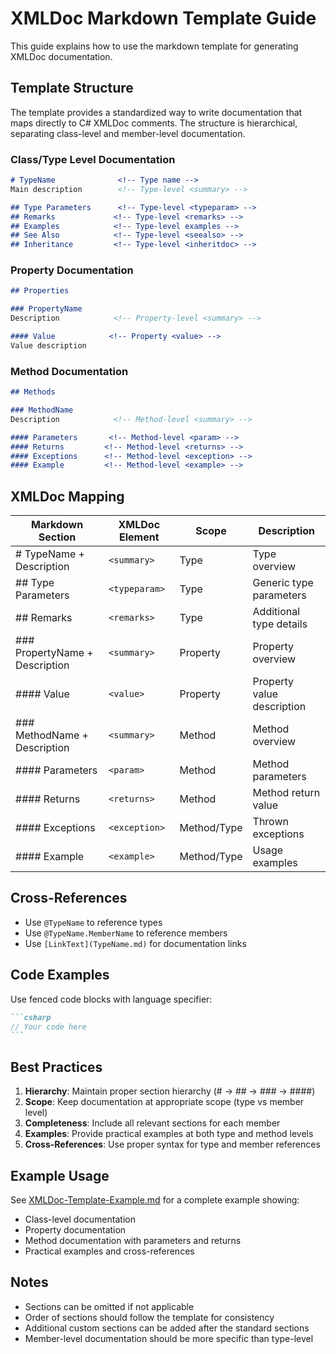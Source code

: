 # XMLDoc Markdown Template Guide

This guide explains how to use the markdown template for generating XMLDoc documentation.

## Template Structure

The template provides a standardized way to write documentation that maps directly to C# XMLDoc comments. The structure is hierarchical, separating class-level and member-level documentation.

### Class/Type Level Documentation

```markdown
# TypeName              <!-- Type name -->
Main description        <!-- Type-level <summary> -->

## Type Parameters      <!-- Type-level <typeparam> -->
## Remarks             <!-- Type-level <remarks> -->
## Examples            <!-- Type-level examples -->
## See Also            <!-- Type-level <seealso> -->
## Inheritance         <!-- Type-level <inheritdoc> -->
```

### Property Documentation

```markdown
## Properties

### PropertyName
Description            <!-- Property-level <summary> -->

#### Value            <!-- Property <value> -->
Value description
```

### Method Documentation

```markdown
## Methods

### MethodName
Description            <!-- Method-level <summary> -->

#### Parameters       <!-- Method-level <param> -->
#### Returns         <!-- Method-level <returns> -->
#### Exceptions      <!-- Method-level <exception> -->
#### Example         <!-- Method-level <example> -->
```

## XMLDoc Mapping

| Markdown Section | XMLDoc Element | Scope | Description |
|-----------------|----------------|-------|-------------|
| # TypeName + Description | `<summary>` | Type | Type overview |
| ## Type Parameters | `<typeparam>` | Type | Generic type parameters |
| ## Remarks | `<remarks>` | Type | Additional type details |
| ### PropertyName + Description | `<summary>` | Property | Property overview |
| #### Value | `<value>` | Property | Property value description |
| ### MethodName + Description | `<summary>` | Method | Method overview |
| #### Parameters | `<param>` | Method | Method parameters |
| #### Returns | `<returns>` | Method | Method return value |
| #### Exceptions | `<exception>` | Method/Type | Thrown exceptions |
| #### Example | `<example>` | Method/Type | Usage examples |

## Cross-References

- Use `@TypeName` to reference types
- Use `@TypeName.MemberName` to reference members
- Use `[LinkText](TypeName.md)` for documentation links

## Code Examples

Use fenced code blocks with language specifier:
````markdown
```csharp
// Your code here
```
````

## Best Practices

1. **Hierarchy**: Maintain proper section hierarchy (# → ## → ### → ####)
2. **Scope**: Keep documentation at appropriate scope (type vs member level)
3. **Completeness**: Include all relevant sections for each member
4. **Examples**: Provide practical examples at both type and method levels
5. **Cross-References**: Use proper syntax for type and member references

## Example Usage

See [XMLDoc-Template-Example.md](XMLDoc-Template-Example.md) for a complete example showing:
- Class-level documentation
- Property documentation
- Method documentation with parameters and returns
- Practical examples and cross-references

## Notes

- Sections can be omitted if not applicable
- Order of sections should follow the template for consistency
- Additional custom sections can be added after the standard sections
- Member-level documentation should be more specific than type-level
